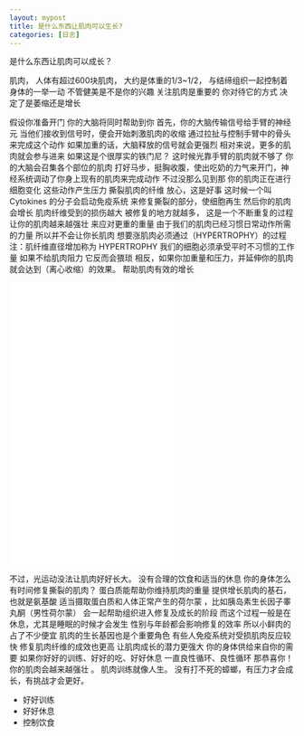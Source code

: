 ```yaml
---
layout: mypost
title: 是什么东西让肌肉可以生长?
categories: [日志]
---
```


是什么东西让肌肉可以成长？

肌肉，
人体有超过600块肌肉，
大约是体重的1/3~1/2，
与结缔组织一起控制着身体的一举一动
不管健美是不是你的兴趣
关注肌肉是重要的
你对待它的方式
决定了是萎缩还是增长

假设你准备开门
你的大脑将同时帮助到你
首先，你的大脑传输信号给手臂的神经元
当他们接收到信号时，便会开始刺激肌肉的收缩
通过拉扯与控制手臂中的骨头来完成这个动作
如果加重的话，大脑释放的信号就会更强烈
相对来说，更多的肌肉就会参与进来
如果这是个很厚实的铁门尼？
这时候光靠手臂的肌肉就不够了
你的大脑会召集各个部位的肌肉
打好马步，挺胸收腹，使出吃奶的力气来开门，神经系统调动了你身上现有的肌肉来完成动作
不过没那么见到那
你的肌肉正在进行细胞变化
这些动作产生压力
撕裂肌肉的纤维
放心，这是好事
这时候一个叫 Cytokines 的分子会启动免疫系统
来修复撕裂的部分，使细胞再生
然后你的肌肉会增长
肌肉纤维受到的损伤越大
被修复的地方就越多，
这是一个不断重复的过程
让你的肌肉越来越强壮
来应对更重的重量
由于我们的肌肉已经习惯日常动作所需的力量
所以并不会让你长肌肉
想要涨肌肉必须通过（HYPERTROPHY）的过程
注：肌纤维直径增加称为 HYPERTROPHY
我们的细胞必须承受平时不习惯的工作量
如果不给肌肉阻力
它反而会猥琐
相反，如果你加重量和压力，并延伸你的肌肉
就会达到（离心收缩）的效果。
帮助肌肉有效的增长

<iframe src="//player.bilibili.com/player.html?aid=541368962&bvid=BV1Gi4y137JJ&cid=210362773&page=1" scrolling="no" border="0" frameborder="no" framespacing="0" allowfullscreen="true" height="500px"> </iframe>

不过，光运动没法让肌肉好好长大。
没有合理的饮食和适当的休息
你的身体怎么有时间修复撕裂的肌肉？
蛋白质能帮助你维持肌肉的重量
提供增长肌肉的基石，也就是氨基酸
适当摄取蛋白质和人体正常产生的荷尔蒙 ，比如胰岛素生长因子睾丸酮（男性荷尔蒙）
会一起帮助组织进入修复及成长的阶段
而这个过程一般是在休息，尤其是睡眠的时候才会发生
性别与年龄都会影响修复的效率
所以小鲜肉的占了不少便宜
肌肉的生长基因也是个重要角色
有些人免疫系统对受损肌肉反应较快
修复肌肉纤维的成效也更高
让肌肉成长的潜力更强大
你的身体供给来自你的需要
如果你好好的训练、好好的吃、好好休息
一直良性循环、良性循环
那恭喜你！你的肌肉会越来越强壮 。
肌肉训练就像人生。
没有打不死的蟑螂，有压力才会成长，有挑战才会更好。

* 好好训练
* 好好休息
* 控制饮食